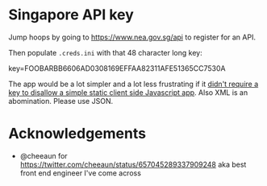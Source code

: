 # Singapore API key

Jump hoops by going to <https://www.nea.gov.sg/api> to register for an API.

Then populate `.creds.ini` with that 48 character long key:

key=FOOBARBB6606AD0308169EFFAA82311AFE51365CC7530A

The app would be a lot simpler and a lot less frustrating if it [didn't
require a key to disallow a simple static client side Javascript
app](http://dabase.com/blog/Javascript_API_barriers/). Also XML is an abomination. Please use JSON.

# Acknowledgements

* @cheeaun for <https://twitter.com/cheeaun/status/657045289337909248> aka best front end engineer I've come across
